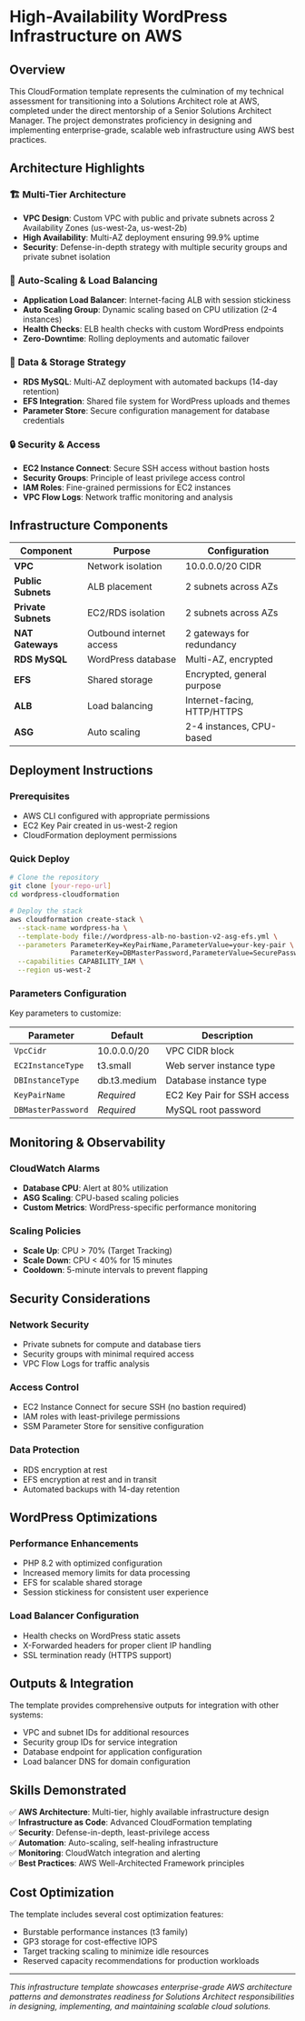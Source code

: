 # High-Availability WordPress Infrastructure on AWS

## Overview

This CloudFormation template represents the culmination of my technical assessment for transitioning into a Solutions Architect role at AWS, completed under the direct mentorship of a Senior Solutions Architect Manager. The project demonstrates proficiency in designing and implementing enterprise-grade, scalable web infrastructure using AWS best practices.

## Architecture Highlights

### 🏗️ **Multi-Tier Architecture**
- **VPC Design**: Custom VPC with public and private subnets across 2 Availability Zones (us-west-2a, us-west-2b)
- **High Availability**: Multi-AZ deployment ensuring 99.9% uptime
- **Security**: Defense-in-depth strategy with multiple security groups and private subnet isolation

### 🚀 **Auto-Scaling & Load Balancing**
- **Application Load Balancer**: Internet-facing ALB with session stickiness
- **Auto Scaling Group**: Dynamic scaling based on CPU utilization (2-4 instances)
- **Health Checks**: ELB health checks with custom WordPress endpoints
- **Zero-Downtime**: Rolling deployments and automatic failover

### 💾 **Data & Storage Strategy**
- **RDS MySQL**: Multi-AZ deployment with automated backups (14-day retention)
- **EFS Integration**: Shared file system for WordPress uploads and themes
- **Parameter Store**: Secure configuration management for database credentials

### 🔒 **Security & Access**
- **EC2 Instance Connect**: Secure SSH access without bastion hosts
- **Security Groups**: Principle of least privilege access control
- **IAM Roles**: Fine-grained permissions for EC2 instances
- **VPC Flow Logs**: Network traffic monitoring and analysis

## Infrastructure Components

| Component | Purpose | Configuration |
|-----------|---------|---------------|
| **VPC** | Network isolation | 10.0.0.0/20 CIDR |
| **Public Subnets** | ALB placement | 2 subnets across AZs |
| **Private Subnets** | EC2/RDS isolation | 2 subnets across AZs |
| **NAT Gateways** | Outbound internet access | 2 gateways for redundancy |
| **RDS MySQL** | WordPress database | Multi-AZ, encrypted |
| **EFS** | Shared storage | Encrypted, general purpose |
| **ALB** | Load balancing | Internet-facing, HTTP/HTTPS |
| **ASG** | Auto scaling | 2-4 instances, CPU-based |

## Deployment Instructions

### Prerequisites
- AWS CLI configured with appropriate permissions
- EC2 Key Pair created in us-west-2 region
- CloudFormation deployment permissions

### Quick Deploy
```bash
# Clone the repository
git clone [your-repo-url]
cd wordpress-cloudformation

# Deploy the stack
aws cloudformation create-stack \
  --stack-name wordpress-ha \
  --template-body file://wordpress-alb-no-bastion-v2-asg-efs.yml \
  --parameters ParameterKey=KeyPairName,ParameterValue=your-key-pair \
               ParameterKey=DBMasterPassword,ParameterValue=SecurePassword123! \
  --capabilities CAPABILITY_IAM \
  --region us-west-2
```

### Parameters Configuration
Key parameters to customize:

| Parameter | Default | Description |
|-----------|---------|-------------|
| `VpcCidr` | 10.0.0.0/20 | VPC CIDR block |
| `EC2InstanceType` | t3.small | Web server instance type |
| `DBInstanceType` | db.t3.medium | Database instance type |
| `KeyPairName` | *Required* | EC2 Key Pair for SSH access |
| `DBMasterPassword` | *Required* | MySQL root password |

## Monitoring & Observability

### CloudWatch Alarms
- **Database CPU**: Alert at 80% utilization
- **ASG Scaling**: CPU-based scaling policies
- **Custom Metrics**: WordPress-specific performance monitoring

### Scaling Policies
- **Scale Up**: CPU > 70% (Target Tracking)
- **Scale Down**: CPU < 40% for 15 minutes
- **Cooldown**: 5-minute intervals to prevent flapping

## Security Considerations

### Network Security
- Private subnets for compute and database tiers
- Security groups with minimal required access
- VPC Flow Logs for traffic analysis

### Access Control
- EC2 Instance Connect for secure SSH (no bastion required)
- IAM roles with least-privilege permissions
- SSM Parameter Store for sensitive configuration

### Data Protection
- RDS encryption at rest
- EFS encryption at rest and in transit
- Automated backups with 14-day retention

## WordPress Optimizations

### Performance Enhancements
- PHP 8.2 with optimized configuration
- Increased memory limits for data processing
- EFS for scalable shared storage
- Session stickiness for consistent user experience

### Load Balancer Configuration
- Health checks on WordPress static assets
- X-Forwarded headers for proper client IP handling
- SSL termination ready (HTTPS support)

## Outputs & Integration

The template provides comprehensive outputs for integration with other systems:
- VPC and subnet IDs for additional resources
- Security group IDs for service integration
- Database endpoint for application configuration
- Load balancer DNS for domain configuration

## Skills Demonstrated

✅ **AWS Architecture**: Multi-tier, highly available infrastructure design  
✅ **Infrastructure as Code**: Advanced CloudFormation templating  
✅ **Security**: Defense-in-depth, least-privilege access  
✅ **Automation**: Auto-scaling, self-healing infrastructure  
✅ **Monitoring**: CloudWatch integration and alerting  
✅ **Best Practices**: AWS Well-Architected Framework principles

## Cost Optimization

The template includes several cost optimization features:
- Burstable performance instances (t3 family)
- GP3 storage for cost-effective IOPS
- Target tracking scaling to minimize idle resources
- Reserved capacity recommendations for production workloads

---

*This infrastructure template showcases enterprise-grade AWS architecture patterns and demonstrates readiness for Solutions Architect responsibilities in designing, implementing, and maintaining scalable cloud solutions.*
